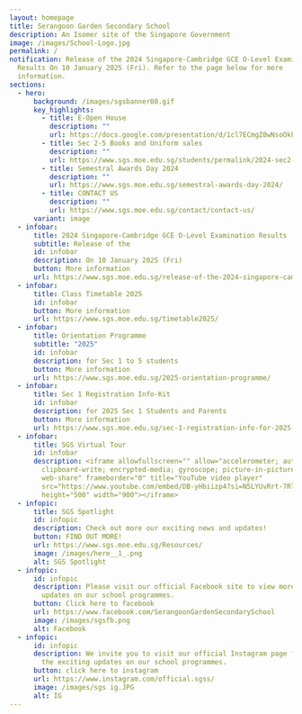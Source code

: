 ```yaml
---
layout: homepage
title: Serangoon Garden Secondary School
description: An Isomer site of the Singapore Government
image: /images/School-Logo.jpg
permalink: /
notification: Release of the 2024 Singapore-Cambridge GCE O-Level Examination
  Results On 10 January 2025 (Fri). Refer to the page below for more
  information.
sections:
  - hero:
      background: /images/sgsbanner08.gif
      key_highlights:
        - title: E-Open House
          description: ""
          url: https://docs.google.com/presentation/d/1cl7ECmgZ0wNsoOkh_PLSxNTQYTrp8KyfyWbcrYvSggw/pub?start=true&loop=false&delayms=3000
        - title: Sec 2-5 Books and Uniform sales
          description: ""
          url: https://www.sgs.moe.edu.sg/students/permalink/2024-sec2-sec5-books-uniform-sales/
        - title: Semestral Awards Day 2024
          description: ""
          url: https://www.sgs.moe.edu.sg/semestral-awards-day-2024/
        - title: CONTACT US
          description: ""
          url: https://www.sgs.moe.edu.sg/contact/contact-us/
      variant: image
  - infobar:
      title: 2024 Singapore-Cambridge GCE O-Level Examination Results
      subtitle: Release of the
      id: infobar
      description: On 10 January 2025 (Fri)
      button: More information
      url: https://www.sgs.moe.edu.sg/release-of-the-2024-singapore-cambridge-gce-o-level-examination-results/
  - infobar:
      title: Class Timetable 2025
      id: infobar
      button: More information
      url: https://www.sgs.moe.edu.sg/timetable2025/
  - infobar:
      title: Orientation Programme
      subtitle: "2025"
      id: infobar
      description: for Sec 1 to 5 students
      button: More information
      url: https://www.sgs.moe.edu.sg/2025-orientation-programme/
  - infobar:
      title: Sec 1 Registration Info-Kit
      id: infobar
      description: for 2025 Sec 1 Students and Parents
      button: More information
      url: https://www.sgs.moe.edu.sg/sec-1-registration-info-for-2025-sec-1-students-and-parents/
  - infobar:
      title: SGS Virtual Tour
      id: infobar
      description: <iframe allowfullscreen="" allow="accelerometer; autoplay;
        clipboard-write; encrypted-media; gyroscope; picture-in-picture;
        web-share" frameborder="0" title="YouTube video player"
        src="https://www.youtube.com/embed/DB-yHbiizp4?si=N5LYUvRrt-7Rli8r&controls=0"
        height="500" width="900"></iframe>
  - infopic:
      title: SGS Spotlight
      id: infopic
      description: Check out more our exciting news and updates!
      button: FIND OUT MORE!
      url: https://www.sgs.moe.edu.sg/Resources/
      image: /images/here__1_.png
      alt: SGS Spotlight
  - infopic:
      id: infopic
      description: Please visit our official Facebook site to view more exciting
        updates on our school programmes.
      button: Click here to facebook
      url: https://www.facebook.com/SerangoonGardenSecondarySchool
      image: /images/sgsfb.png
      alt: Facebook
  - infopic:
      id: infopic
      description: We invite you to visit our official Instagram page for a glimpse of
        the exciting updates on our school programmes.
      button: click here to instagram
      url: https://www.instagram.com/official.sgss/
      image: /images/sgs ig.JPG
      alt: IG
---
```

